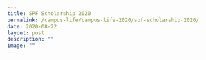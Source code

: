 ```yaml
---
title: SPF Scholarship 2020
permalink: /campus-life/campus-life-2020/spf-scholarship-2020/
date: 2020-08-22
layout: post
description: ""
image: ""
---
```

